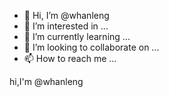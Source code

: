 - 👋 Hi, I’m @whanleng
- 👀 I’m interested in ...
- 🌱 I’m currently learning ...
- 💞️ I’m looking to collaborate on ...
- 📫 How to reach me ...

<!---
whanleng/whanleng is a ✨ special ✨ repository because its `README.md` (this file) appears on your GitHub profile.
You can click the Preview link to take a look at your changes.
--->hi,I'm @whanleng

